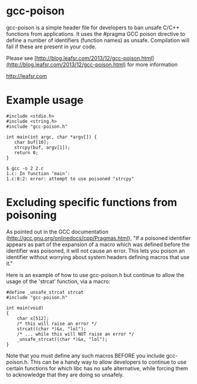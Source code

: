 gcc-poison
==========

gcc-poison is a simple header file for developers to ban unsafe C/C++ functions from applications. It uses the #pragma GCC poison directive to define a number of identifiers (function names) as unsafe. Compilation will fail if these are present in your code.

Please see [http://blog.leafsr.com/2013/12/gcc-poison.html](http://blog.leafsr.com/2013/12/gcc-poison.html) for more information

http://leafsr.com

Example usage
=============

    #include <stdio.h>
    #include <string.h>
    #include "gcc-poison.h"
    
    int main(int argc, char *argv[]) {
       char buf[10];
       strcpy(buf, argv[1]);
       return 0;
    }
    
    $ gcc -o 2 2.c
    1.c: In function ‘main’:
    1.c:8:2: error: attempt to use poisoned "strcpy"
    
Excluding specific functions from poisoning
===========================================

As pointed out in the GCC documentation (http://gcc.gnu.org/onlinedocs/cpp/Pragmas.html), "If a poisoned identifier appears as part of the expansion of a macro which was defined before the identifier was poisoned, it will not cause an error. This lets you poison an identifier without worrying about system headers defining macros that use it."

Here is an example of how to use gcc-poison.h but continue to allow the usage of the 'strcat' function, via a macro:

    #define _unsafe_strcat strcat
    #include "gcc-poison.h"
    
    int main(void)
    {
        char x[512];
        /* this will raise an error */
        strcat((char *)&x, "lol");
        /* ... while this will NOT raise an error */
        _unsafe_strcat((char *)&x, "lol");
    }

Note that you must define any such macros BEFORE you include gcc-poison.h. This can be a handy way to allow developers to continue to use certain functions for which libc has no safe alternative, while forcing them to acknowledge that they are doing so unsafely.
